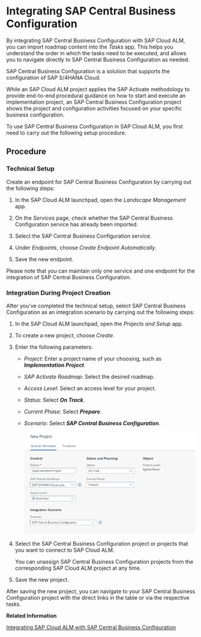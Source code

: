 <!-- loioe21f91558ab145378c0c6de77516cec6 -->

# Integrating SAP Central Business Configuration

By integrating SAP Central Business Configuration with SAP Cloud ALM, you can import roadmap content into the *Tasks* app. This helps you understand the order in which the tasks need to be executed, and allows you to navigate directly to SAP Central Business Configuration as needed.

SAP Central Business Configuration is a solution that supports the configuration of SAP S/4HANA Cloud.

While an SAP Cloud ALM project applies the SAP Activate methodology to provide end-to-end procedural guidance on how to start and execute an implementation project, an SAP Central Business Configuration project shows the project and configuration activities focused on your specific business configuration.

To use SAP Central Business Configuration in SAP Cloud ALM, you first need to carry out the following setup procedure.



<a name="loioe21f91558ab145378c0c6de77516cec6__section_qyd_jx4_nnb"/>

## Procedure



### Technical Setup

Create an endpoint for SAP Central Business Configuration by carrying out the following steps:

1.  In the SAP Cloud ALM launchpad, open the *Landscape Management* app.

2.  On the *Services* page, check whether the SAP Central Business Configuration service has already been imported.

3.  Select the SAP Central Business Configuration service.

4.  Under *Endpoints*, choose *Create Endpoint Automatically*.

5.  Save the new endpoint.


Please note that you can maintain only one service and one endpoint for the integration of SAP Central Business Configuration.



### Integration During Project Creation

After you've completed the technical setup, select SAP Central Business Configuration as an integration scenario by carrying out the following steps:

1.  In the SAP Cloud ALM launchpad, open the *Projects and Setup* app.

2.  To create a new project, choose *Create*.

3.  Enter the following parameters:

    -   *Project*: Enter a project name of your choosing, such as ***Implementation Project***.

    -   *SAP Activate Roadmap*: Select the desired roadmap.

    -   *Access Level*: Select an access level for your project.

    -   *Status*: Select ***On Track***.

    -   *Current Phase*: Select ***Prepare***.

    -   *Scenario*: Select ***SAP Central Business Configuration***.

         ![](images/CBC_Project-Creation_4b7a778.png) 


4.  Select the SAP Central Business Configuration project or projects that you want to connect to SAP Cloud ALM.

    You can unassign SAP Central Business Configuration projects from the corresponding SAP Cloud ALM project at any time.

5.  Save the new project.


After saving the new project, you can navigate to your SAP Central Business Configuration project with the direct links in the table or via the respective tasks.

**Related Information**  


[Integrating SAP Cloud ALM with SAP Central Business Configuration](https://blogs.sap.com/2021/01/29/integrating-sap-cloud-alm-with-sap-central-business-configuration/)

